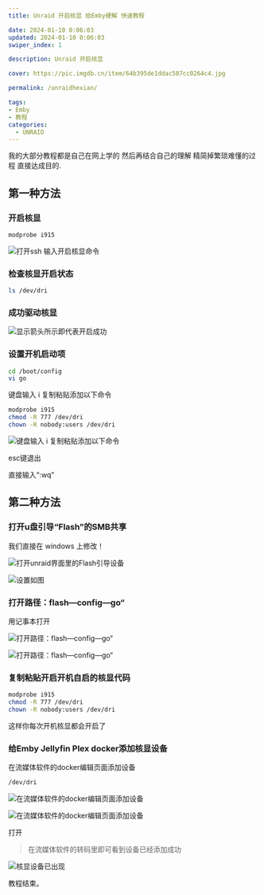 ```yaml
---
title: Unraid 开启核显 给Emby硬解 快速教程

date: 2024-01-10 0:06:03
updated: 2024-01-10 0:06:03
swiper_index: 1 

description: Unraid 开启核显

cover: https://pic.imgdb.cn/item/64b395de1ddac507cc0264c4.jpg

permalink: /unraidhexian/

tags: 
- Emby
- 教程
categories: 
  - UNRAID
---
```


我的大部分教程都是自己在网上学的 然后再结合自己的理解 精简掉繁琐难懂的过程 直接达成目的.

## 第一种方法

### 开启核显

```bash
modprobe i915
```
![打开ssh 输入开启核显命令](https://pic.imgdb.cn/item/64b394511ddac507ccfc884b.jpg)


### 检查核显开启状态

```bash
ls /dev/dri
```



### 成功驱动核显

![显示箭头所示即代表开启成功](https://pic.imgdb.cn/item/64b3946f1ddac507ccfce7c1.jpg)



### 设置开机启动项

```bash
cd /boot/config
vi go
```
键盘输入 i 复制粘贴添加以下命令

```bash
modprobe i915
chmod -R 777 /dev/dri
chown -R nobody:users /dev/dri
```

![键盘输入 i 复制粘贴添加以下命令](https://pic.imgdb.cn/item/64b394831ddac507ccfd2bf4.jpg)

esc键退出

直接输入“:wq”


## 第二种方法

### 打开u盘引导“Flash”的SMB共享

我们直接在 windows 上修改！

![打开unraid界面里的Flash引导设备](https://pic.imgdb.cn/item/64b3949d1ddac507ccfd821e.jpg)

![设置如图](https://pic.imgdb.cn/item/64b394c51ddac507ccfdfd37.jpg)


### 打开路径：flash—config—go“
用记事本打开

![打开路径：flash—config—go“](https://pic.imgdb.cn/item/64b394d91ddac507ccfe487f.jpg)

![打开路径：flash—config—go“](https://pic.imgdb.cn/item/64b394fe1ddac507ccfed82b.jpg)


### 复制粘贴开启开机自启的核显代码

```bash
modprobe i915
chmod -R 777 /dev/dri
chown -R nobody:users /dev/dri
```
这样你每次开机核显都会开启了


### 给Emby Jellyfin Plex docker添加核显设备

在流媒体软件的docker编辑页面添加设备

```bash
/dev/dri
```

![在流媒体软件的docker编辑页面添加设备](https://pic.imgdb.cn/item/64b395281ddac507ccff810f.jpg)

![在流媒体软件的docker编辑页面添加设备](https://pic.imgdb.cn/item/64b3953d1ddac507ccffca69.jpg)

打开
> 在流媒体软件的转码里即可看到设备已经添加成功

![核显设备已出现](https://pic.imgdb.cn/item/64b395561ddac507cc0021b7.jpg)

教程结束。